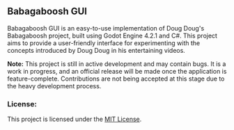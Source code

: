 ## Babagaboosh GUI

Babagaboosh GUI is an easy-to-use implementation of Doug Doug's Babagaboosh project, built using Godot Engine 4.2.1 and C#. This project aims to provide a user-friendly interface for experimenting with the concepts introduced by Doug Doug in his entertaining videos.

**Note:** This project is still in active development and may contain bugs. It is a work in progress, and an official release will be made once the application is feature-complete. Contributions are not being accepted at this stage due to the heavy development process.


### License:
This project is licensed under the [MIT License](link/to/license).

